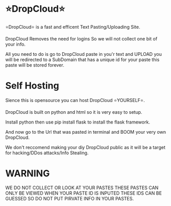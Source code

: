 # ⭐DropCloud⭐

⭐DropCloud⭐ is a fast and efficent Text Pasting/Uploading Site.

DropCloud Removes the need for logins So we will not collect one bit of your info. 

All you need to do is go to DropCloud paste in you'r text and UPLOAD you will be redirected to a SubDomain that has a unique id for your paste this paste will be stored forever.

# Self Hosting

Sience this is opensource you can host DropCloud ⭐YOURSELF⭐.

DropCloud is built on python and html so it is very easy to setup.

Install python then use pip install flask to install the flask framework.

And now go to the Url that was pasted in terminal and BOOM your very own DropCloud.

We don't reccomend making your diy DropCloud public as it will be a target for hacking/DDos attacks/Info Stealing.

# WARNING

WE DO NOT COLLECT OR LOOK AT YOUR PASTES THESE PASTES CAN ONLY BE VIEWED WHEN YOUR PASTE ID IS INPUTED THESE IDS CAN BE GUESSED SO DO NOT PUT PIRVATE INFO IN YOUR PASTES.
